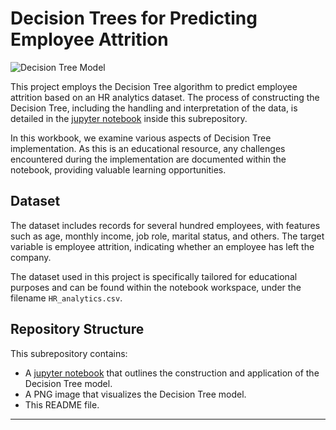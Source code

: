 # Decision Trees for Predicting Employee Attrition

![Decision Tree Model](Decision_Tree_Model.png)

This project employs the Decision Tree algorithm to predict employee attrition based on an HR analytics dataset. The process of constructing the Decision Tree, including the handling and interpretation of the data, is detailed in the [jupyter notebook](Decision_Trees_HR_Attrition.ipynb) inside this subrepository.

In this workbook, we examine various aspects of Decision Tree implementation. As this is an educational resource, any challenges encountered during the implementation are documented within the notebook, providing valuable learning opportunities.

## Dataset
The dataset includes records for several hundred employees, with features such as age, monthly income, job role, marital status, and others. The target variable is employee attrition, indicating whether an employee has left the company.

The dataset used in this project is specifically tailored for educational purposes and can be found within the notebook workspace, under the filename `HR_analytics.csv`.

## Repository Structure
This subrepository contains:
* A [jupyter notebook](Decision_Trees_HR_Attrition.ipynb) that outlines the construction and application of the Decision Tree model.
* A PNG image that visualizes the Decision Tree model.
* This README file.

---